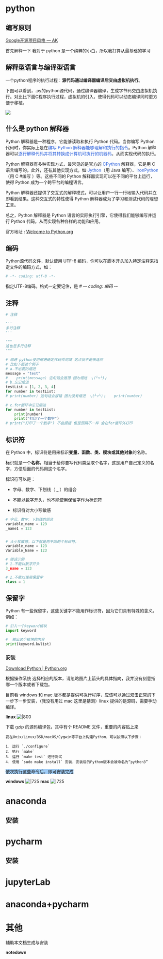 # python 

## 编写原则
[Google开源项目风格 — AK](https://zhl-python-style.readthedocs.io/zh/latest/intro.html)

首先解释一下 我对于 python 是一个纯粹的小白，所以我打算从最基础的学习

## 解释型语言与编译型语言

一个python程序的执行过程：**源代码通过编译器编译后交由虚拟机执行**。

下图可以看到，.py的python源代码，通过编译器编译，生成字节码交由虚拟机执行。对比比下面C程序执行过程，虚拟机的引入，使得代码可以动态编译同时更方便于移植。

![](78a9f29182e8d4b6667c9ee76ebe3b33_MD5.webp)


## 什么是 python 解释器
Python 解释器是一种程序，它能够读取和执行 Python 代码。当你编写 Python 代码时，你实际上是在<font color="#245bdb">编写 Python 解释器能够理解和执行的指令</font>。Python 解释器可以<font color="#245bdb">逐行解释代码并将其转换成计算机可执行的机器码</font>，从而实现代码的执行。

Python 解释器有多种实现方式，最常见的是官方的 <font color="#245bdb">CPython</font> 解释器，它是用 C 语言编写的。此外，还有其他实现方式，如 <font color="#245bdb">Jython</font>（用 Java 编写）、<font color="#245bdb">IronPython</font>（用 C #编写 ）等。这些不同的 Python 解释器实现可以在不同的平台上运行，使得 Python 成为一个跨平台的编程语言。

Python 解释器还提供了交互式的解释模式，可以让用户一行一行地输入代码并立即看到结果。这种交互式的特性使得 Python 解释器成为了学习和测试代码的理想工具。

总之，Python 解释器是 Python 语言的实际执行引擎，它使得我们能够编写并运行 Python 代码，从而实现各种各样的功能和应用。

官方地址 : [Welcome to Python.org](https://www.python.org/)



## 编码

Python源代码文件，默认使用 UTF-8 编码，你可以在脚本开头加入特定注释来指定文件的编码方式，如：

```python
# -*- coding: utf-8 -*-
```

指定UTF-8编码。格式一定要记住，是 # -*- coding: 编码 -*-

## 注释

```python
# 注释  

'''  
多行注释  
'''  
  
"""  
这也是多行注释  
"""  
  
# 缩进 python使用缩进确定代码作用域 这点我不是很适应  
# 比如下面这个例子  
# a.不必要的缩进  
message = "test"  
#    print(message) 这句话会报错 因为缩进  ╮(╯▽╰)╭  
# b.忘记缩进  
testList = [1, 2, 3, 4]  
for number in testList:  
# print(number) 这句话会报错 因为没有缩进  ╮(╯▽╰)╭    print(number)  
  
# c.for循环中忘记缩进  
for number in testList:  
    print(number)  
    print("打印了一个数字")  
# print("打印了一个数字") 不会报错 但是预期不一样 会在for循环外打印
```

##  标识符
在 Python 中，标识符是用来标识**变量、函数、类、模块或其他对象**的名称。

标识就是一个**名称**，相当于给你要写代码类型取个名字，这是用户自己定义的名字，方便后面的代码用这个名字。

标识符可以是：  

- 字母、数字、下划线（ **_** ）的组合  
    
- 不能以数字开头，也不能使用保留字作为标识符  
    
- 标识符对大小写敏感
```python
# 字母、数字、下划线的组合
variable_name = 123
_name1 = 123


# 大小写敏感，以下就是两不同的个标识符。
variable_name = 123
Variable_Name = 123

# 错误示例
# 1.不能以数字开头
3_name = 123

# 2.不能以使用保留字
class = 1
```
## 保留字
Python 有一些保留字，这些关键字不能用作标识符，因为它们具有特殊的含义。例如：

```python
# 引入一个keyword模块
import keyword

#  输出这个模块的内容
print(keyword.kwlist)
```


### 安装
[Download Python | Python.org](https://www.python.org/downloads/)


根据操作系统 选择相应的版本，请忽略图片上箭头的具体指向，我并没有刻意指哪一个版本或者下载包。

目前看 windows 和 mac 版本都是提供可执行程序，应该可以通过双击正常的下一步下一步安装，（我没有用过 mac 这里是猜测）linux 提供的是源码，需要手动编译。

**linux**
![|800](附件/Pasted%20image%2020240304100830.png)

下载 gzip 的源码编译包，其中有个 README 文件，重要的内容贴上来
```text
要在Unix/Linux/BSD/macOS/Cygwin等平台上构建Python，可以按照以下步骤：

1. 运行 `./configure`
2. 执行 `make`
3. 运行 `make test` 进行测试
4. 使用 `sudo make install` 安装，安装后的Python版本会被命名为“python3”
```
<span style="background:#A0CCF6">依次执行这些命令后，即可安装完成</span>

**windows**
![|725](附件/Pasted%20image%2020240304100748.png)
**mac**
![|725](附件/Pasted%20image%2020240304100817.png)
# anaconda
## 安装


# pycharm
## 安装

# jupyterLab

# anaconda+pycharm



# 其他
辅助本文档生成与安装  

**notedown**




